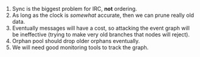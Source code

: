 1. Sync is the biggest problem for IRC, **not** ordering.
2. As long as the clock is *somewhat* accurate, then we
   can prune really old data.
3. Eventually messages will have a cost, so attacking the
   event graph will be ineffective (trying to make very old
   branches that nodes will reject).
4. Orphan pool should drop older orphans eventually.
5. We will need good monitoring tools to track the graph.

